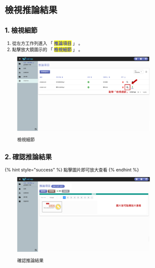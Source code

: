 # 檢視推論結果

## 1. 檢視細節

1. 從左方工作列進入 「 <mark style="color:blue;">推論項目</mark> 」 。
2. 點擊放大鏡圖示的 「 <mark style="color:blue;">檢視細節</mark> 」 。

<figure><img src="../../../.gitbook/assets/image (105).png" alt=""><figcaption><p>檢視細節</p></figcaption></figure>

## 2. 確認推論結果

{% hint style="success" %}
點擊圖片即可放大查看
{% endhint %}

<figure><img src="../../../.gitbook/assets/image (106).png" alt=""><figcaption><p>確認推論結果</p></figcaption></figure>
